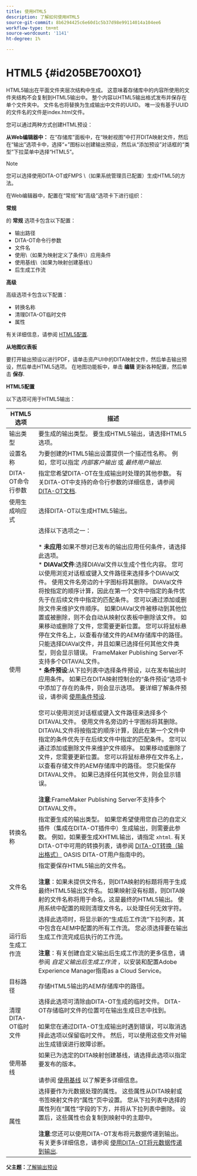 ```yaml
---
title: 使用HTML5
description: 了解如何使用HTML5
source-git-commit: 8b6294425c6e60d1c5b37d98e99114014a104ee6
workflow-type: tm+mt
source-wordcount: '1141'
ht-degree: 1%

---
```



# HTML5 {#id205BE700XO1}

HTML5输出在平面文件夹层次结构中生成。 这意味着存储库中的内容所使用的文件夹结构不会复制到HTML5输出中。 整个内容以HTML5输出格式发布并保存在单个文件夹中。 文件名也将替换为生成输出中文件的UUID。 唯一没有基于UUID的文件名的文件是index.html文件。

您可以通过两种方式创建HTML预设：

**从Web编辑器中：** 在“存储库”面板中，在“映射视图”中打开DITA映射文件，然后在“输出”选项卡中，选择“+”图标以创建输出预设，然后从“添加预设”对话框的“类型”下拉菜单中选择“HTML5”。

>[!NOTE]
>
> 您可以选择使用DITA-OT或FMPS \（如果系统管理员已配置）生成HTML5的方法。

在Web编辑器中，配置在“常规”和“高级”选项卡下进行组织：

**常规**

的 **常规** 选项卡包含以下配置：

- 输出路径
- DITA-OT命令行参数
- 文件名
- 使用\（如果为映射定义了条件\）应用条件
- 使用基线\（如果为映射创建基线\）
- 后生成工作流

**高级**

高级选项卡包含以下配置：

- 转换名称
- 清理DITA-OT临时文件
- 属性

有关详细信息，请参阅 [HTML5配置](#id231KJA00REJ).

**从地图仪表板**

要打开输出预设以进行PDF，请单击资产UI中的DITA映射文件，然后单击输出预设，然后单击HTML5选项。 在地图功能板中，单击 **编辑** 更新各种配置，然后单击 **保存**.

**HTML5配置**

以下选项可用于HTML5输出：

| HTML5选项 | 描述 |
| --- | --- |
| 输出类型 | 要生成的输出类型。 要生成HTML5输出，请选择HTML5选项。 |
| 设置名称 | 为要创建的HTML5输出设置提供一个描述性名称。 例如，您可以指定 _内部客户输出_ 或 _最终用户输出_. |
| DITA-OT命令行参数 | 指定您希望DITA-OT在生成输出时处理的其他参数。 有关DITA-OT中支持的命令行参数的详细信息，请参阅 [DITA-OT文档](https://www.dita-ot.org/). |
| 使用生成响应式 | 选择DITA-OT以生成HTML5输出。 |
| 使用 | 选择以下选项之一：<br><br>* **未应用**:如果不想对已发布的输出应用任何条件，请选择此选项。<br>* **DIAVal文件**:选择DIAVal文件以生成个性化内容。 您可以使用浏览对话框或键入文件路径来选择多个DIAVal文件。 使用文件名旁边的十字图标将其删除。 DIAVal文件将按指定的顺序计算，因此在第一个文件中指定的条件优先于在后续文件中指定的匹配条件。 您可以通过添加或删除文件来维护文件顺序。 如果DIAVal文件被移动到其他位置或被删除，则不会自动从映射仪表板中删除该文件。 如果移动或删除了文件，您需要更新位置。 您可以将鼠标悬停在文件名上，以查看存储文件的AEM存储库中的路径。 只能选择DIAVal文件，并且如果已选择任何其他文件类型，则会显示错误。 FrameMaker Publishing Server不支持多个DITAVAL文件。<br>* **条件预设**:从下拉列表中选择条件预设，以在发布输出时应用条件。 如果已在DITA映射控制台的“条件预设”选项卡中添加了存在的条件，则会显示选项。 要详细了解条件预设，请参阅 [使用条件预设](generate-output-use-condition-presets.md#id1825FL004PN).<br><br>您可以使用浏览对话框或键入文件路径来选择多个DITAVAL文件。 使用文件名旁边的十字图标将其删除。 DITAVAL文件将按指定的顺序计算，因此在第一个文件中指定的条件优先于在后续文件中指定的匹配条件。 您可以通过添加或删除文件来维护文件顺序。 如果移动或删除了文件，您需要更新位置。 您可以将鼠标悬停在文件名上，以查看存储文件的AEM存储库中的路径。 您只能保存DITAVAL文件。 如果已选择任何其他文件，则会显示错误。<br><br>**注意**:FrameMaker Publishing Server不支持多个DITAVAL文件。 |
| 转换名称 | 指定要生成的输出类型。 如果您希望使用您自己的自定义插件（集成在DITA-OT插件中）生成输出，则需要此参数。 例如，如果要生成XHTML输出，请指定 `xhtml`. 有关DITA-OT中可用的转换列表，请参阅 [DITA-OT转换（输出格式）](http://www.dita-ot.org/2.3/user-guide/AvailableTransforms.html) OASIS DITA-OT用户指南中的。 |
| 文件名 | 指定要保存HTML5输出的文件名。<br><br>**注意**：如果未提供文件名，则DITA映射的标题将用于生成最终HTML5输出文件名。 如果映射没有标题，则DITA映射的文件名称将用于命名，这是最终的HTML5输出。 使用系统中配置的规则清理文件名，以处理任何无效字符。 |
| 运行后生成工作流 | 选择此选项时，将显示新的“生成后工作流”下拉列表，其中包含在AEM中配置的所有工作流。 您必须选择要在输出生成工作流完成后执行的工作流。<br><br>**注意**：有关创建自定义输出后生成工作流的更多信息，请参阅 _自定义输出后生成工作流_ ，以安装和配置Adobe Experience Manager指南as a Cloud Service。 |
| 目标路径 | 存储HTML5输出的AEM存储库中的路径。 |
| 清理DITA-OT临时文件 | 选择此选项可清除由DITA-OT生成的临时文件。 DITA-OT存储临时文件的位置可在输出生成日志中找到。<br><br>如果您在通过DITA-OT生成输出时遇到错误，可以取消选择此选项以保留临时文件。 然后，可以使用这些文件对输出生成错误进行故障诊断。 |
| 使用基线 | 如果已为选定的DITA映射创建基线，请选择此选项以指定要发布的版本。<br><br>请参阅 [使用基线](generate-output-use-baseline-for-publishing.md#id1825FI0J0PF) 以了解更多详细信息。 |
| 属性 | 选择要作为元数据处理的属性。 这些属性从DITA映射或书签映射文件的“属性”页中设置。 您从下拉列表中选择的属性列在“属性”字段的下方，并将从下拉列表中删除。 设置后，这些属性也会复制到映射中的主题中。<br><br>**注意**:您还可以使用DITA-OT发布将元数据传递到输出。 有关更多详细信息，请参阅 [使用DITA-OT将元数据传递到输出](pass-metadata-dita-ot.md#id21BJ00QD0XA). |

**父主题：**[&#x200B;了解输出预设](generate-output-understand-presets.md)


